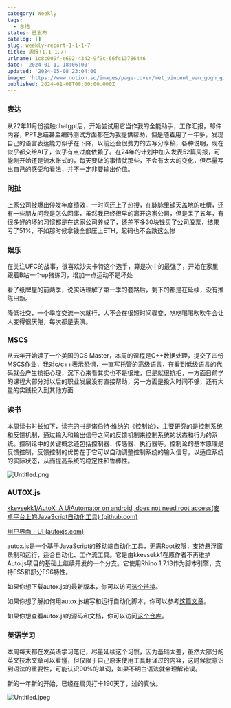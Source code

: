 ```yaml
---
category: Weekly
tags:
  - 总结
status: 已发布
catalog: []
slug: weekly-report-1-1-1-7
title: 周报(1.1-1.7)
urlname: 1c8c009f-e692-4342-9f9c-66fc13786446
date: '2024-01-11 18:06:00'
updated: '2024-05-08 23:04:00'
image: 'https://www.notion.so/images/page-cover/met_vincent_van_gogh_ginoux.jpg'
published: 2024-01-08T08:00:00.000Z
---
```


### 表达


从22年11月份接触chatgpt后，开始尝试用它当作我的全能助手，工作汇报，邮件内容，PPT总结甚至编码测试方面都在为我提供帮助，但是随着用了一年多，发现自己的语言表达能力似乎在下降，以前还会很费力的去写分享稿，各种说明，现在似乎都交给AI了，似乎有点过度依赖了。在24年的计划中加入发表52篇周报，可能刚开始还是流水账式的，每天要做的事情就那些，不会有太大的变化，但尽量写出自己的感受和看法，并不一定非要输出价值。


### 闲扯


上家公司被爆出停发年度绩效，一时间还上了热搜，在脉脉里铺天盖地的吐槽，还有一些朋友问我是怎么回事，虽然我已经很早的离开这家公司，但是呆了五年，有很多好的坏的习惯都是在这家公司养成了，还差不多30块钱买了公司股票，结果亏了51%，不如那时候拿钱全部压上ETH，起码也不会跌这么惨


### 娱乐


在关注UFC的战事，很喜欢沙夫卡特这个选手，算是次中的最强了，开始在家里跟着B站一个up猪练习，增加一点运动不是坏处


看了纸牌屋的前两季，说实话理解了第一季的套路后，剩下的都是在延续，没有推陈出新。


降低社交，一个季度交流一次就行，人不会在很短时间骤变，吃吃喝喝吹吹牛会让人变得很厌倦，每次都是表演。


### MSCS


从去年开始读了一个美国的CS Master，本周的课程是C++数据处理，提交了四份MSCS作业，我对c/c++表示恐惧，一直写托管的高级语言，在看到低级语言的代码就会产生抗拒心理，沉下心来看其实也不是很难，但是就很抗拒，一方面目前学的课程大部分对以后的职业发展没有直接帮助，另一方面是投入时间不够，还有大量的实践投入到其他方面


### 读书


本周读书时长如下，读完的书是诺伯特·维纳的《控制论》，主要研究的是控制系统和反馈机制，通过输入和输出信号之间的反馈机制来控制系统的状态和行为的系统。控制论中的关键概念还包括控制器、传感器、执行器等。控制论的基本原理是反馈控制，反馈控制的优势在于它可以自动调整控制系统的输入信号，以适应系统的实际状态，从而提高系统的稳定性和鲁棒性。


![Untitled.png](https://prod-files-secure.s3.us-west-2.amazonaws.com/5d24fe63-e567-4804-86f9-9fdc62e13082/4d744901-b410-4924-8554-36cce6e9aab7/Untitled.png?X-Amz-Algorithm=AWS4-HMAC-SHA256&X-Amz-Content-Sha256=UNSIGNED-PAYLOAD&X-Amz-Credential=ASIAZI2LB466TZZUVLUO%2F20250409%2Fus-west-2%2Fs3%2Faws4_request&X-Amz-Date=20250409T053939Z&X-Amz-Expires=3600&X-Amz-Security-Token=IQoJb3JpZ2luX2VjEA0aCXVzLXdlc3QtMiJIMEYCIQCfRW8SMYdp67uObVX9ZhQ2C2wxLppmlnBcaN1D3I%2BOxAIhAItb6YepvBDilTqr7%2Bdud2uoIc65V%2BDLE3Q%2BOBtsbzuqKogECIb%2F%2F%2F%2F%2F%2F%2F%2F%2F%2FwEQABoMNjM3NDIzMTgzODA1IgxUsAF6C8OxvoTNFhgq3APosOuKYuCZAamwR0C%2FaJHfQ5bGJGlkSFBiroRNM2J7FbFfULhZM6G6%2BOJWfkbaz%2FH9mkZEJxnCyiK1Vp6oWw82RoTsWyfE4waOiKx6k7z47vF%2FWkt%2B0b%2FI%2BGNpZh5EpyP%2BSGv0toowTHXXAiersOhHZkibDOg4EjL8YMak20jlI5AunABHrBS0rqcKuK0%2FblvBXJisKGF8Shl5PSzhF5DAmFNp4XkqJxpMzMXSFocY9jJW1lAazoBUtqWtwTuZO9lbTShU4nYQg1fhUZ%2BS3vnJLCBU3KiKX7svvxke0cg5VWa7S2Jz1%2BkmzqH5GcNXeoomvIHa2w6qufbnA4taNQBh8wtIK7YN4SN61f8vB%2F6sddB%2BT0zoFLs2TSjZXbEasRpeam1GqjYs9h0p2SyzWWOJTWuPRzrEaGEEgZd1dLX3OwJlUcCDOUfcyR7w%2Fb1H1kCNgdsXqmEIg2gO%2BPGTMN%2BOiRux%2FFRQoGCeepwaCSoC5cx%2FldXwHcNr30lrONJPcGx0%2BshCUL%2FI12v99%2Bz9uxJtV47ctEKt%2BMeG%2FDpJw5qayF3sIBZB4ygiimeoyRNOjNZIxfr%2FB8RegZ89NVVFPrgJ9XuCQsPYYaLndziuS%2F9yLOZAqoBw8pPtS01J7DDj8Ne%2FBjqkATmLaX9OyKwyox9oTEGbje41Z17%2FwpSVv8r19Ld0JQ9O9KsE3TjYttP4n%2Bb%2FImppzysnsT2igw6IIXo03C4UF0hXuypUmrzs2a9u6Yc2xPk7MiDuBgVCsvwe%2BNRjv9Yk%2Fv1sNyqKrrTcKelGUdL9fpR0B7aDzwU%2Fa%2B2X%2FetGAF4565pI0Xp55tTSe%2BcXgqdQp%2BKUXK4n2mTDmqyK1kBABuHxfznU&X-Amz-Signature=96713644ed5bb1bd8f0d302d45424ceae8c01ef6f7948e1f4feba2562b1dcaf3&X-Amz-SignedHeaders=host&x-id=GetObject)


### AUTOX.js


[kkevsekk1/AutoX: A UiAutomator on android, does not need root access(安卓平台上的JavaScript自动化工具) (github.com)](https://github.com/kkevsekk1/AutoX)


[用户界面 - UI (autoxjs.com)](http://doc.autoxjs.com/#/ui)


autox.js是一个基于JavaScript的移动端自动化工具，无需Root权限，支持悬浮窗录制和运行，适合自动化、工作流工具。它是由kkevsekk1在原作者不再维护Auto.js项目的基础上继续开发的一个分支。它使用Rhino 1.7.13作为脚本引擎，支持ES5和部分ES6特性。


如果你想下载autox.js的最新版本，你可以访问[这个链接](https://github.com/kkevsekk1/AutoX/releases)。


如果你想了解如何用autox.js编写和运行自动化脚本，你可以参考[这篇文章](https://www.cnblogs.com/ghj1976/p/autoxjs.html)。


如果你想查看autox.js的源码和文档，你可以访问[这个仓库](https://github.com/kkevsekk1/AutoX)。


### 英语学习


本周每天都在发英语学习笔记，尽量延续这个习惯，因为基础太差，虽然大部分的英文技术文章可以看懂，但仅限于自己原来使用工具翻译过的内容，这时候就意识到语法的重要性，可能认识90%的单词，如果不明白语法就会理解错误。


新的一年新的开始，已经在扇贝打卡190天了，过的真快。


![Untitled.jpeg](https://prod-files-secure.s3.us-west-2.amazonaws.com/5d24fe63-e567-4804-86f9-9fdc62e13082/c04d3014-4bd3-4142-a613-19220f0a3512/Untitled.jpeg?X-Amz-Algorithm=AWS4-HMAC-SHA256&X-Amz-Content-Sha256=UNSIGNED-PAYLOAD&X-Amz-Credential=ASIAZI2LB466TZZUVLUO%2F20250409%2Fus-west-2%2Fs3%2Faws4_request&X-Amz-Date=20250409T053939Z&X-Amz-Expires=3600&X-Amz-Security-Token=IQoJb3JpZ2luX2VjEA0aCXVzLXdlc3QtMiJIMEYCIQCfRW8SMYdp67uObVX9ZhQ2C2wxLppmlnBcaN1D3I%2BOxAIhAItb6YepvBDilTqr7%2Bdud2uoIc65V%2BDLE3Q%2BOBtsbzuqKogECIb%2F%2F%2F%2F%2F%2F%2F%2F%2F%2FwEQABoMNjM3NDIzMTgzODA1IgxUsAF6C8OxvoTNFhgq3APosOuKYuCZAamwR0C%2FaJHfQ5bGJGlkSFBiroRNM2J7FbFfULhZM6G6%2BOJWfkbaz%2FH9mkZEJxnCyiK1Vp6oWw82RoTsWyfE4waOiKx6k7z47vF%2FWkt%2B0b%2FI%2BGNpZh5EpyP%2BSGv0toowTHXXAiersOhHZkibDOg4EjL8YMak20jlI5AunABHrBS0rqcKuK0%2FblvBXJisKGF8Shl5PSzhF5DAmFNp4XkqJxpMzMXSFocY9jJW1lAazoBUtqWtwTuZO9lbTShU4nYQg1fhUZ%2BS3vnJLCBU3KiKX7svvxke0cg5VWa7S2Jz1%2BkmzqH5GcNXeoomvIHa2w6qufbnA4taNQBh8wtIK7YN4SN61f8vB%2F6sddB%2BT0zoFLs2TSjZXbEasRpeam1GqjYs9h0p2SyzWWOJTWuPRzrEaGEEgZd1dLX3OwJlUcCDOUfcyR7w%2Fb1H1kCNgdsXqmEIg2gO%2BPGTMN%2BOiRux%2FFRQoGCeepwaCSoC5cx%2FldXwHcNr30lrONJPcGx0%2BshCUL%2FI12v99%2Bz9uxJtV47ctEKt%2BMeG%2FDpJw5qayF3sIBZB4ygiimeoyRNOjNZIxfr%2FB8RegZ89NVVFPrgJ9XuCQsPYYaLndziuS%2F9yLOZAqoBw8pPtS01J7DDj8Ne%2FBjqkATmLaX9OyKwyox9oTEGbje41Z17%2FwpSVv8r19Ld0JQ9O9KsE3TjYttP4n%2Bb%2FImppzysnsT2igw6IIXo03C4UF0hXuypUmrzs2a9u6Yc2xPk7MiDuBgVCsvwe%2BNRjv9Yk%2Fv1sNyqKrrTcKelGUdL9fpR0B7aDzwU%2Fa%2B2X%2FetGAF4565pI0Xp55tTSe%2BcXgqdQp%2BKUXK4n2mTDmqyK1kBABuHxfznU&X-Amz-Signature=136d6fc8dea2cd4347b0999ca92f332e32c7d7d7f8aa7a768c768ffa0ffd8eb0&X-Amz-SignedHeaders=host&x-id=GetObject)


